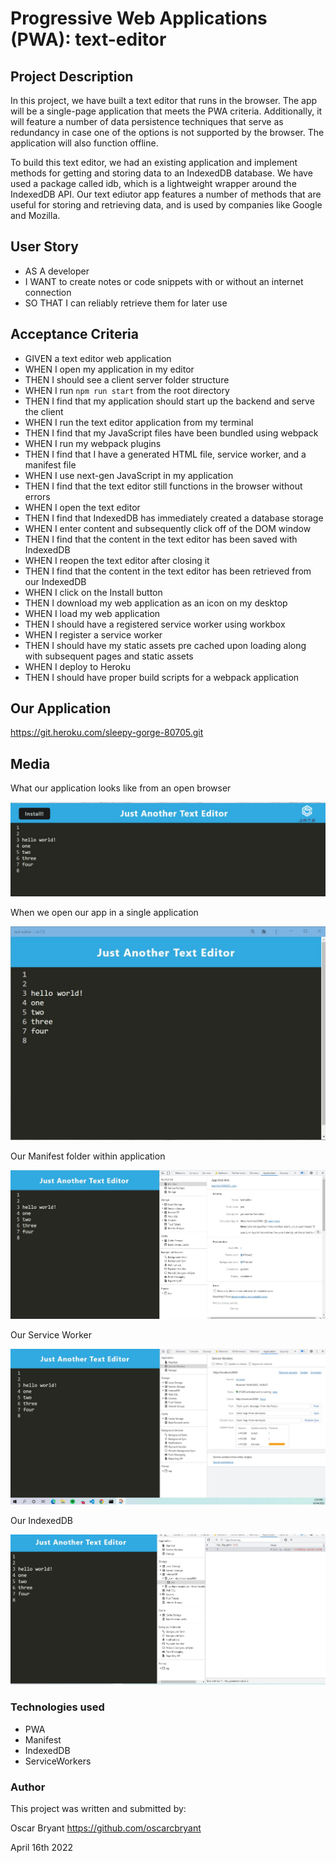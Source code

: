 # Progressive Web Applications (PWA): text-editor

## Project Description

In this project, we have built a text editor that runs in the browser. The app will be a single-page application that meets the PWA criteria. Additionally, it will feature a number of data persistence techniques that serve as redundancy in case one of the options is not supported by the browser. The application will also function offline.



To build this text editor, we had an existing application and implement methods for getting and storing data to an IndexedDB database. We have used a package called idb, which is a lightweight wrapper around the IndexedDB API. Our text ediutor app features a number of methods that are useful for storing and retrieving data, and is used by companies like Google and Mozilla.

## User Story

- AS A developer
- I WANT to create notes or code snippets with or without an internet connection
- SO THAT I can reliably retrieve them for later use


## Acceptance Criteria

- GIVEN a text editor web application
- WHEN I open my application in my editor
- THEN I should see a client server folder structure
- WHEN I run `npm run start` from the root directory
- THEN I find that my application should start up the backend and serve the client
- WHEN I run the text editor application from my terminal
- THEN I find that my JavaScript files have been bundled using webpack
- WHEN I run my webpack plugins
- THEN I find that I have a generated HTML file, service worker, and a manifest file
- WHEN I use next-gen JavaScript in my application
- THEN I find that the text editor still functions in the browser without errors
- WHEN I open the text editor
- THEN I find that IndexedDB has immediately created a database storage
- WHEN I enter content and subsequently click off of the DOM window
- THEN I find that the content in the text editor has been saved with IndexedDB
- WHEN I reopen the text editor after closing it
- THEN I find that the content in the text editor has been retrieved from our IndexedDB
- WHEN I click on the Install button
- THEN I download my web application as an icon on my desktop
- WHEN I load my web application
- THEN I should have a registered service worker using workbox
- WHEN I register a service worker
- THEN I should have my static assets pre cached upon loading along with subsequent pages and static assets
- WHEN I deploy to Heroku
- THEN I should have proper build scripts for a webpack application


## Our Application

https://git.heroku.com/sleepy-gorge-80705.git



## Media
What our application looks like from an open browser

![Alt Text](Assets/front.jpg)

When we open our app in a single application

![Alt Text](Assets/openapp.jpg)

Our Manifest folder within application

![Alt Text](Assets/manifest.jpg)

Our Service Worker

![Alt Text](Assets/sw.jpg)

Our IndexedDB

![Alt Text](Assets/indexdb.jpg)


### Technologies used
- PWA
- Manifest
- IndexedDB
- ServiceWorkers

### Author

This project was written and submitted by:

Oscar Bryant https://github.com/oscarcbryant

April 16th 2022
